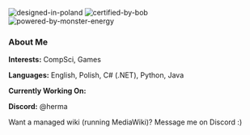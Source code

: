 ![designed-in-poland](https://user-images.githubusercontent.com/49307226/170814225-3a343242-f4d8-4a99-85a5-50fe37231f53.svg)
![certified-by-bob](https://user-images.githubusercontent.com/49307226/170814149-533bf12a-6656-484a-bcd6-f99c29f972dc.svg) <br>
![powered-by-monster-energy](https://user-images.githubusercontent.com/49307226/170814156-8b932ac1-65ff-48c9-b52e-404977b3ce4f.svg)

### About Me

**Interests:** CompSci, Games

**Languages:** English, Polish, C# (.NET), Python, Java

**Currently Working On:**
<!--* Refactoring [Vericat](https://github.com/hermaplusplus/Vericat)
* Learning Sveltekit.
* [Vergil 🤺](https://github.com/hermaplusplus/vergil), a Discord bot to make Devil May Cry references.
* [Stella Nova ⭐](https://github.com/hermaplusplus/StellaNova), a [Space Station 13 🧰](https://spacestation13.com/) game server.
* [RockStar 🎸](https://github.com/StoneAndStar/RockStar), a Fallout 13 (based on Space Station 13) game server.
* [BungaStone🧔](https://github.com/StoneAndStar/BungaStone), a Fallout 13 rebase.
* Finding a project to cure my boredom...-->

**Discord:** @herma

<!-- **Promoting:** [Blåhaj 🦈](https://www.ikea.com/gb/en/p/blahaj-soft-toy-shark-30373588/) -->

Want a managed wiki (running MediaWiki)? Message me on Discord :)

<!-- [![@herma's Holopin board](https://holopin.io/api/user/board?user=herma)](https://holopin.io/@herma) -->

<!--
**hermaplusplus/hermaplusplus** is a ✨ _special_ ✨ repository because its `README.md` (this file) appears on your GitHub profile.

Here are some ideas to get you started:

- 🔭 I’m currently working on ...
- 🌱 I’m currently learning ...
- 👯 I’m looking to collaborate on ...
- 🤔 I’m looking for help with ...
- 💬 Ask me about ...
- 📫 How to reach me: ...
- 😄 Pronouns: ...
- ⚡ Fun fact: ...
-->
